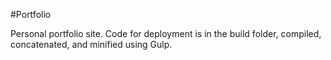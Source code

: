 #Portfolio

Personal portfolio site. Code for deployment is in the build folder, compiled, concatenated, and minified using Gulp.